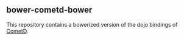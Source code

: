 ## bower-cometd-bower

This repository contains a bowerized version of the dojo bindings of [CometD](https://cometd.org/).

